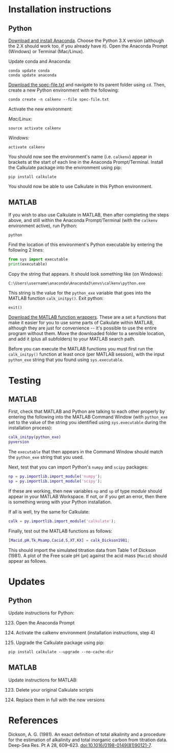 # Installation instructions

## Python

[Download and install Anaconda](https://www.anaconda.com/download/). Choose the Python 3.X version (although the 2.X should work too, if you already have it). Open the Anaconda Prompt (Windows) or Terminal (Mac/Linux).

Update conda and Anaconda:

```
conda update conda
conda update anaconda
```

[Download the spec-file.txt](https://github.com/mvdh7/calkulate/blob/master/spec-file.txt) and navigate to its parent folder using `cd`. Then, create a new Python environment with the following:

```
conda create -n calkenv --file spec-file.txt
```

Activate the new environment:

*Mac/Linux:*

```
source activate calkenv
```

*Windows:*

```
activate calkenv
```

You should now see the environment's name (i.e. `calkenv`) appear in brackets at the start of each line in the Anaconda Prompt/Terminal. Install the Calkulate package into the environment using pip:

```
pip install calkulate
```

You should now be able to use Calkulate in this Python environment.

## MATLAB

If you wish to also use Calkulate in MATLAB, then after completing the steps above, and still within the Anaconda Prompt/Terminal (with the `calkenv` environment active), run Python:

```
python
```

Find the location of this environment's Python executable by entering the following 2 lines:

```python
from sys import executable
print(executable)
```

Copy the string that appears. It should look something like (on Windows):

```
C:\Users\username\anaconda\Anaconda3\envs\calkenv\python.exe
```

This string is the value for the `python_exe` variable that goes into the MATLAB function `calk_initpy()`. Exit python:

```python
exit()
```

[Download the MATLAB function wrappers](https://github.com/mvdh7/calkulate/tree/master/matlab). These are a set a functions that make it easier for you to use some parts of Calkulate within MATLAB, although they are just for convenience -- it's possible to use the entire program without them. Move the downloaded folder to a sensible location, and add it (plus all subfolders) to your MATLAB search path.

Before you can execute the MATLAB functions you must first run the `calk_initpy()` function at least once (per MATLAB session), with the input `python_exe` string that you found using `sys.executable`.


# Testing

## MATLAB

First, check that MATLAB and Python are talking to each other properly by entering the following into the MATLAB Command Window (with `python_exe` set to the value of the string you identified using `sys.executable` during the installation process):

```matlab
calk_initpy(python_exe)
pyversion
```

The `executable` that then appears in the Command Window should match the `python_exe` string that you used.

Next, test that you can import Python's `numpy` and `scipy` packages:

```matlab
np = py.importlib.import_module('numpy');
sp = py.importlib.import_module('scipy');
```

If these are working, then new variables `np` and `sp` of type *module* should appear in your MATLAB Workspace. If not, or if you get an error, then there is something wrong with your Python installation.

If all is well, try the same for Calkulate:

```matlab
calk = py.importlib.import_module('calkulate');
```

Finally, test out the MATLAB functions as follows:

```matlab
[Macid,pH,Tk,Msamp,Cacid,S,XT,KX] = calk_Dickson1981;
```

This should import the simulated titration data from Table 1 of Dickson (1981). A plot of the Free scale pH (`pH`) against the acid mass (`Macid`) should appear as follows.


# Updates

## Python

Update instructions for Python:

  123. Open the Anaconda Prompt

  123. Activate the calkenv environment (installation instructions, step 4)

  123. Upgrade the Calkulate package using pip:

```
pip install calkulate --upgrade --no-cache-dir
```

## MATLAB

Update instructions for MATLAB:

  123. Delete your original Calkulate scripts

  123. Replace them in full with the new versions


# References

Dickson, A. G. (1981). An exact definition of total alkalinity and a procedure for the estimation of alkalinity and total inorganic carbon from titration data. Deep-Sea Res. Pt A 28, 609–623. <a href="https://doi.org/10.1016/0198-0149(81)90121-7">doi:10.1016/0198-0149(81)90121-7</a>.

